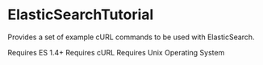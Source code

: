 ElasticSearchTutorial
=====================

Provides a set of example cURL commands to be used with ElasticSearch.

Requires ES 1.4+
Requires cURL
Requires Unix Operating System
